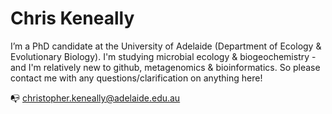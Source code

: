 # Chris Keneally

I’m a PhD candidate at the University of Adelaide (Department of Ecology & Evolutionary Biology). I'm studying microbial ecology & biogeochemistry - and I'm relatively new to github, metagenomics & bioinformatics. So please contact me with any questions/clarification on anything here!

📭 christopher.keneally@adelaide.edu.au

<!---
cckeneally/cckeneally is a ✨ special ✨ repository because its `README.md` (this file) appears on your GitHub profile.
You can click the Preview link to take a look at your changes.
--->
